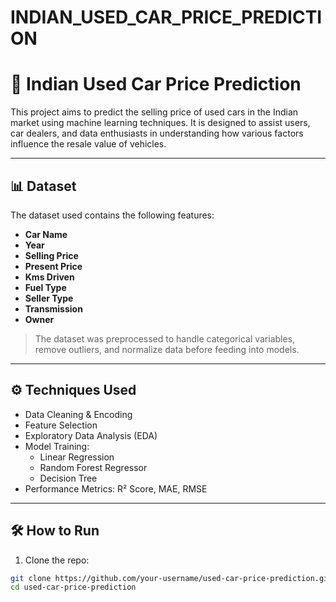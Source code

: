 # INDIAN_USED_CAR_PRICE_PREDICTION
# 🚗 Indian Used Car Price Prediction

This project aims to predict the selling price of used cars in the Indian market using machine learning techniques. It is designed to assist users, car dealers, and data enthusiasts in understanding how various factors influence the resale value of vehicles.

---

## 📊 Dataset

The dataset used contains the following features:

- **Car Name**
- **Year**
- **Selling Price**
- **Present Price**
- **Kms Driven**
- **Fuel Type**
- **Seller Type**
- **Transmission**
- **Owner**

> The dataset was preprocessed to handle categorical variables, remove outliers, and normalize data before feeding into models.

---

## ⚙️ Techniques Used

- Data Cleaning & Encoding
- Feature Selection
- Exploratory Data Analysis (EDA)
- Model Training:
  - Linear Regression
  - Random Forest Regressor
  - Decision Tree
- Performance Metrics: R² Score, MAE, RMSE

---

## 🛠️ How to Run

1. Clone the repo:
```bash
git clone https://github.com/your-username/used-car-price-prediction.git
cd used-car-price-prediction
